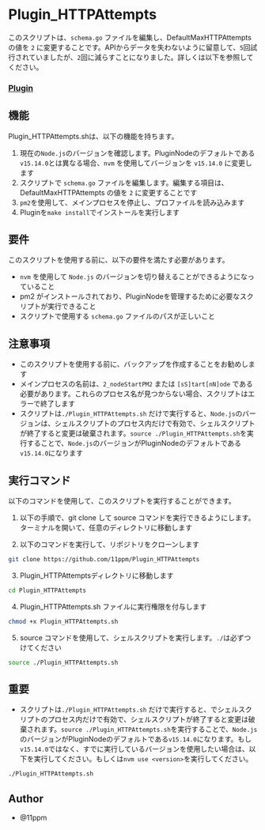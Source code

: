 # Plugin_HTTPAttempts

このスクリプトは、`schema.go` ファイルを編集し、DefaultMaxHTTPAttempts の値を `2` に変更することです。APIからデータを失わないように留意して、`5`回試行されていましたが、`2`回に減らすことになりました。詳しくは以下を参照してください。

### [Plugin](https://github.com/GoPlugin/Plugin)

## 機能
Plugin_HTTPAttempts.shは、以下の機能を持ちます。

1. 現在の`Node.js`のバージョンを確認します。PluginNodeのデフォルトである`v15.14.0`とは異なる場合、`nvm` を使用してバージョンを `v15.14.0` に変更します
2. スクリプトで `schema.go` ファイルを編集します。編集する項目は、DefaultMaxHTTPAttempts の値を `2` に変更することです
3. `pm2`を使用して、メインプロセスを停止し、プロファイルを読み込みます
4. Pluginを`make install`でインストールを実行します

## 要件
このスクリプトを使用する前に、以下の要件を満たす必要があります。
* `nvm` を使用して `Node.js` のバージョンを切り替えることができるようになっていること
* pm2 がインストールされており、PluginNodeを管理するために必要なスクリプトが実行できること
* スクリプトで使用する `schema.go` ファイルのパスが正しいこと

## 注意事項
* このスクリプトを使用する前に、バックアップを作成することをお勧めします
* メインプロセスの名前は、`2_nodeStartPM2` または `[sS]tart[nN]ode` である必要があります。これらのプロセス名が見つからない場合、スクリプトはエラーで終了します
* スクリプトは`./Plugin_HTTPAttempts.sh` だけで実行すると、`Node.js`のバージョンは、シェルスクリプトのプロセス内だけで有効で、シェルスクリプトが終了すると変更は破棄されます。`source ./Plugin_HTTPAttempts.sh`を実行することで、`Node.js`のバージョンがPluginNodeのデフォルトである`v15.14.0`になります

## 実行コマンド
以下のコマンドを使用して、このスクリプトを実行することができます。

1. 以下の手順で、git clone して source コマンドを実行できるようにします。 ターミナルを開いて、任意のディレクトリに移動します

2. 以下のコマンドを実行して、リポジトリをクローンします
```sh
git clone https://github.com/11ppm/Plugin_HTTPAttempts
```

3. Plugin_HTTPAttemptsディレクトリに移動します
```sh
cd Plugin_HTTPAttempts
```

4. Plugin_HTTPAttempts.sh ファイルに実行権限を付与します
```sh
chmod +x Plugin_HTTPAttempts.sh
```

5. source コマンドを使用して、シェルスクリプトを実行します。`./`は必ずつけてください
```sh
source ./Plugin_HTTPAttempts.sh
```

## 重要
* スクリプトは`./Plugin_HTTPAttempts.sh` だけで実行すると、でシェルスクリプトのプロセス内だけで有効で、シェルスクリプトが終了すると変更は破棄されます。`source ./Plugin_HTTPAttempts.sh`を実行することで、`Node.js`のバージョンがPluginNodeのデフォルトである`v15.14.0`になります。もし`v15.14.0`ではなく、すでに実行しているバージョンを使用したい場合は、以下を実行してください。もしくは`nvm use <version>`を実行してください。

```sh
./Plugin_HTTPAttempts.sh
```

## Author

* @11ppm
